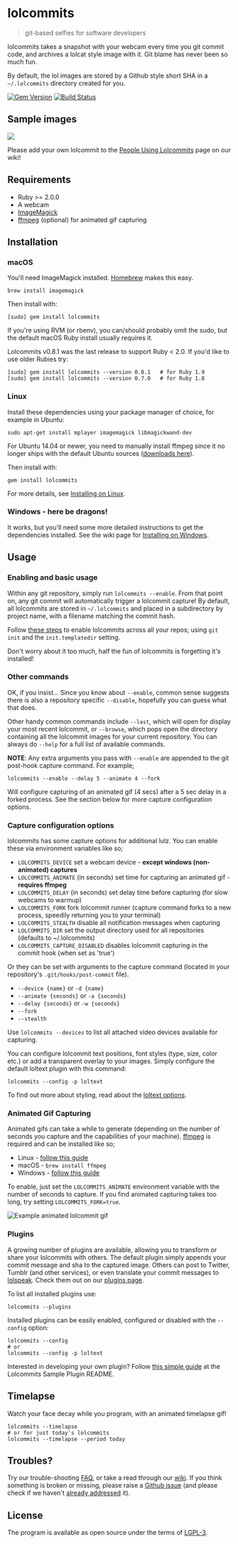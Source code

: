# lolcommits
> git-based selfies for software developers

lolcommits takes a snapshot with your webcam every time you git commit code, and
archives a lolcat style image with it. Git blame has never been so much fun.

By default, the lol images are stored by a Github style short SHA in a
`~/.lolcommits` directory created for you.

[![Gem Version](https://badge.fury.io/rb/lolcommits.svg)](https://rubygems.org/gems/lolcommits)
[![Build Status](https://travis-ci.org/mroth/lolcommits.svg?branch=master)](https://travis-ci.org/mroth/lolcommits)

## Sample images

<img src="https://lolcommits.github.io/assets/img/gallery.jpeg" />

Please add your own lolcommit to the [People Using
Lolcommits](https://github.com/mroth/lolcommits/wiki/Lolcommits-from-around-the-world%21)
page on our wiki!


## Requirements

* Ruby >= 2.0.0
* A webcam
* [ImageMagick](http://www.imagemagick.org)
* [ffmpeg](https://www.ffmpeg.org) (optional) for animated gif capturing


## Installation


### macOS

You'll need ImageMagick installed. [Homebrew](http://mxcl.github.com/homebrew/)
makes this easy.

	brew install imagemagick

Then install with:

	[sudo] gem install lolcommits

If you're using RVM (or rbenv), you can/should probably omit the sudo, but the
default macOS Ruby install usually requires it.

Lolcommits v0.8.1 was the last release to support Ruby < 2.0. If you'd like to
use older Rubies try:

    [sudo] gem install lolcommits --version 0.8.1   # for Ruby 1.9
    [sudo] gem install lolcommits --version 0.7.0   # for Ruby 1.8


### Linux

Install these dependencies using your package manager of choice, for example in
Ubuntu:

    sudo apt-get install mplayer imagemagick libmagickwand-dev

For Ubuntu 14.04 or newer, you need to manually install ffmpeg since it no
longer ships with the default Ubuntu sources ([downloads
here](http://ffmpeg.org/download.html)).

Then install with:

    gem install lolcommits

For more details, see [Installing on
Linux](https://github.com/mroth/lolcommits/wiki/Installing-on-Linux).


### Windows - here be dragons!

It works, but you'll need some more detailed instructions to get the
dependencies installed. See the wiki page for [Installing on
Windows](https://github.com/mroth/lolcommits/wiki/Installing-on-Windows).


## Usage


### Enabling and basic usage

Within any git repository, simply run `lolcommits --enable`. From that point on,
any git commit will automatically trigger a lolcommit capture! By default, all
lolcommits are stored in `~/.lolcommits` and placed in a subdirectory by project
name, with a filename matching the commit hash.

Follow [these
steps](https://github.com/mroth/lolcommits/wiki/Enabling-Lolcommits-for-all-your-Git-Repositories)
to enable lolcommits across all your repos; using `git init` and the
`init.templatedir` setting.

Don't worry about it too much, half the fun of lolcommits is forgetting it's
installed!


### Other commands

OK, if you insist... Since you know about `--enable`, common sense suggests
there is also a repository specific `--disable`, hopefully you can guess what
that does.

Other handy common commands include `--last`, which will open for display your
most recent lolcommit, or `--browse`, which pops open the directory containing
all the lolcommit images for your current repository. You can always do `--help`
for a full list of available commands.

**NOTE**: Any extra arguments you pass with `--enable` are appended to the
git post-hook capture command. For example;

    lolcommits --enable --delay 5 --animate 4 --fork

Will configure capturing of an animated gif (4 secs) after a 5 sec delay in a
forked process. See the section below for more capture configuration options.


### Capture configuration options

lolcommits has some capture options for additional lulz. You can enable these
via environment variables like so;

* `LOLCOMMITS_DEVICE` set a webcam device - **except windows (non-animated) captures**
* `LOLCOMMITS_ANIMATE` (in seconds) set time for capturing an animated gif -
  **requires ffmpeg**
* `LOLCOMMITS_DELAY` (in seconds) set delay time before capturing (for slow
  webcams to warmup)
* `LOLCOMMITS_FORK` fork lolcommit runner (capture command forks to a new
  process, speedily returning you to your terminal)
* `LOLCOMMITS_STEALTH` disable all notification messages when capturing
* `LOLCOMMITS_DIR` set the output directory used for all repositories (defaults
  to ~/.lolcommits)
* `LOLCOMMITS_CAPTURE_DISABLED` disables lolcommit capturing in the commit hook
  (when set as 'true')


Or they can be set with arguments to the capture command (located in your
repository's `.git/hooks/post-commit` file).

* `--device {name}` or `-d {name}`
* `--animate {seconds}` or `-a {seconds}`
* `--delay {seconds}` or `-w {seconds}`
* `--fork`
* `--stealth`

Use `lolcommits --devices` to list all attached video devices available for
capturing.

You can configure lolcommit text positions, font styles (type, size, color etc.)
or add a transparent overlay to your images. Simply configure the default
loltext plugin with this command:

    lolcommits --config -p loltext

To find out more about styling, read about the [loltext
options](https://github.com/mroth/lolcommits/wiki/Configure-Commit-Capturing#loltext-options).


### Animated Gif Capturing

Animated gifs can take a while to generate (depending on the number of seconds
you capture and the capabilities of your machine).
[ffmpeg](https://www.ffmpeg.org) is required and can be installed like so;

* Linux - [follow this guide](https://www.ffmpeg.org/download.html#build-linux)
* macOS - `brew install ffmpeg`
* Windows - [follow this guide](https://ffmpeg.org/download.html#build-windows)

To enable, just set the `LOLCOMMITS_ANIMATE` environment variable with the
number of seconds to capture. If you find animated capturing takes too long, try
setting `LOLCOMMITS_FORK=true`.

![Example animated lolcommit
gif](http://cdn2.usa.bugleblogs.com/blogs/000/000/003/de0eb9aa695.gif "Example
animated lolcommit gif")


### Plugins

A growing number of plugins are available, allowing you to transform or share
your lolcommits with others. The default plugin simply appends your commit
message and sha to the captured image. Others can post to Twitter, Tumblr (and
other services), or even translate your commit messages to
[lolspeak](http://www.urbandictionary.com/define.php?term=lolspeak). Check them
out on our [plugins
page](https://github.com/mroth/lolcommits/wiki/Configuring-Plugins).

To list all installed plugins use:

    lolcommits --plugins

Installed plugins can be easily enabled, configured or disabled with the
`--config` option:

    lolcommits --config
    # or
    lolcommits --config -p loltext

Interested in developing your own plugin? Follow [this simple
guide](https://github.com/lolcommits/lolcommits-sample_plugin#developing-your-own-plugin) at the
Lolcommits Sample Plugin README.


## Timelapse

Watch your face decay while you program, with an animated timelapse gif!

    lolcommits --timelapse
    # or for just today's lolcommits
    lolcommits --timelapse --period today

## Troubles?

Try our trouble-shooting [FAQ](https://github.com/mroth/lolcommits/wiki/FAQ), or
take a read through our [wiki](https://github.com/mroth/lolcommits/wiki). If you
think something is broken or missing, please raise a [Github
issue](https://github.com/mroth/lolcommits/issues) (and please check if we
haven't [already
addressed](https://github.com/mroth/lolcommits/issues?q=is%3Aissue+is%3Aclosed)
it).


## License

The program is available as open source under the terms of
[LGPL-3](https://opensource.org/licenses/LGPL-3.0).

